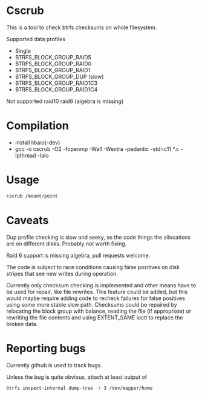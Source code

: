# Cscrub
This is a tool to check btrfs checksums on whole filesystem.

Supported data profiles
* Single
* BTRFS_BLOCK_GROUP_RAID5
* BTRFS_BLOCK_GROUP_RAID0
* BTRFS_BLOCK_GROUP_RAID1
* BTRFS_BLOCK_GROUP_DUP (slow)
* BTRFS_BLOCK_GROUP_RAID1C3
* BTRFS_BLOCK_GROUP_RAID1C4

Not supported
raid10
raid6 (algebra is missing)

# Compilation
* install libaio(-dev)
* gcc -o cscrub -O2 -fopenmp -Wall -Wextra -pedantic -std=c11 *.c -lpthread -laio

# Usage
```bash
cscrub /mount/point
```

# Caveats
Dup profile checking is slow and seeky, as the code things the allocations are
on different disks. Probably not worth fixing.

Raid 6 support is missing algebra, pull requests welcome.

The code is subject to race conditions causing false positives on disk
stripes that see new writes during operation.

Currently only checksum checking is implemented and other means have to
be used for repair, like file rewrites. This feature could be added, but
this would maybe require adding code to recheck failures for false positives
using some more stable slow path. Checksums could be repaired by relocating
the block group with balance, reading the file (if appropriate) or rewriting
the file contents and using EXTENT_SAME ioctl to replace the broken data.

# Reporting bugs
Currently github is used to track bugs.

Unless the bug is quite obvious, attach at least output of
```bash
btrfs inspect-internal dump-tree -t 3 /dev/mapper/home
```
